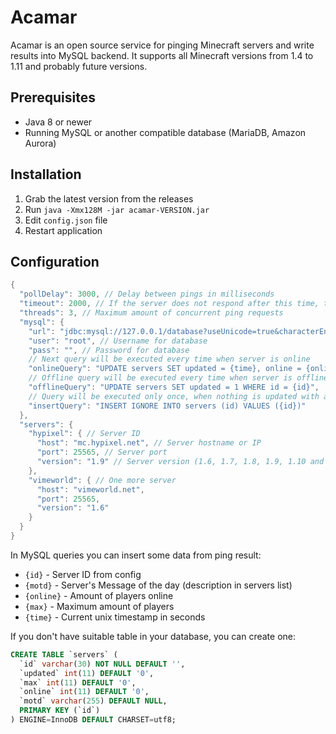 # Acamar
Acamar is an open source service for pinging Minecraft servers and write results into MySQL backend.
It supports all Minecraft versions from 1.4 to 1.11 and probably future versions.

## Prerequisites
- Java 8 or newer
- Running MySQL or another compatible database (MariaDB, Amazon Aurora)

## Installation
1. Grab the latest version from the releases
2. Run `java -Xmx128M -jar acamar-VERSION.jar`
3. Edit `config.json` file
4. Restart application

## Configuration
```D
{
  "pollDelay": 3000, // Delay between pings in milliseconds
  "timeout": 2000, // If the server does not respond after this time, then it will be considered offline
  "threads": 3, // Maximum amount of concurrent ping requests
  "mysql": {
    "url": "jdbc:mysql://127.0.0.1/database?useUnicode=true&characterEncoding=utf-8", // JDBC URL
    "user": "root", // Username for database
    "pass": "", // Password for database
    // Next query will be executed every time when server is online
    "onlineQuery": "UPDATE servers SET updated = {time}, online = {online}, max = {max} WHERE id = {id}",
    // Offline query will be executed every time when server is offline
    "offlineQuery": "UPDATE servers SET updated = 1 WHERE id = {id}",
    // Query will be executed only once, when nothing is updated with any of previous queries
    "insertQuery": "INSERT IGNORE INTO servers (id) VALUES ({id})"
  },
  "servers": {
    "hypixel": { // Server ID
      "host": "mc.hypixel.net", // Server hostname or IP
      "port": 25565, // Server port
      "version": "1.9" // Server version (1.6, 1.7, 1.8, 1.9, 1.10 and so on)
    },
    "vimeworld": { // One more server
      "host": "vimeworld.net",
      "port": 25565,
      "version": "1.6"
    }
  }
}
```
In MySQL queries you can insert some data from ping result:
- `{id}` - Server ID from config
- `{motd}` - Server's Message of the day (description in servers list)
- `{online}` - Amount of players online
- `{max}` - Maximum amount of players
- `{time}` - Current unix timestamp in seconds

If you don't have suitable table in your database, you can create one:
```SQL
CREATE TABLE `servers` (
  `id` varchar(30) NOT NULL DEFAULT '',
  `updated` int(11) DEFAULT '0',
  `max` int(11) DEFAULT '0',
  `online` int(11) DEFAULT '0',
  `motd` varchar(255) DEFAULT NULL,
  PRIMARY KEY (`id`)
) ENGINE=InnoDB DEFAULT CHARSET=utf8;
```
